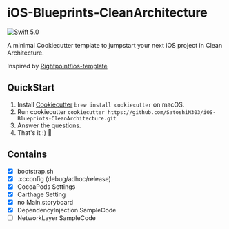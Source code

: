 iOS-Blueprints-CleanArchitecture
===

[![Swift 5.0](https://img.shields.io/badge/Swift-5.0-orange.svg?style=flat)](https://swift.org)

A minimal Cookiecutter template to jumpstart your next iOS project in Clean Architecture.

Inspired by [Rightpoint/ios-template](https://github.com/Rightpoint/ios-template)

## QuickStart

1. Install [Cookiecutter](https://github.com/cookiecutter/cookiecutter) `brew install cookiecutter` on macOS.
2. Run cookiecutter `cookiecutter https://github.com/SatoshiN303/iOS-Blueprints-CleanArchitecture.git`
3. Answer the questions.
4. That's it :) 🍻

## Contains 

- [x] bootstrap.sh
- [x] .xcconfig (debug/adhoc/release)
- [x] CocoaPods Settings 
- [x] Carthage Setting 
- [x] no Main.storyboard
- [x] DependencyInjection SampleCode
- [ ] NetworkLayer SampleCode
